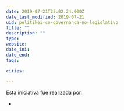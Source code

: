```yaml
---
date: 2019-07-21T23:02:24.000Z
date_last_modified: 2019-07-21
uid: politikei-co-governanca-no-legislativo
title: ""
description: ""
type: 
website: 
date_ini: 
date_end: 
tags:

cities: 

---
```


Esta iniciativa fue realizada por:

- [](/i/politikei-co-governanca-no-legislativo.html)
